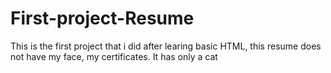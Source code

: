 # First-project-Resume
This is the first project that i did after learing basic HTML, this resume does not have my face, my certificates. It has only a cat
